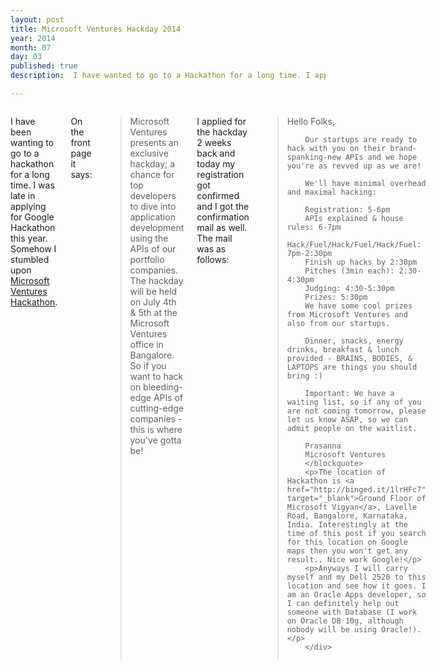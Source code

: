 ```yaml
---
layout: post
title: Microsoft Ventures Hackday 2014
year: 2014
month: 07
day: 03
published: true
description:  I have wanted to go to a Hackathon for a long time. I applied for a Hackathon (Hackday) 2 weeks ago which is being organized by Microsoft Ventures, got the approval for it today.

---
```

<div class="row">
	<div class="span9 columns">
		<p>I have been wanting to go to a hackathon for a long time. I was late in applying for Google Hackathon this year. Somehow I stumbled upon <a href="https://hacknight.in/microsoftventures/2014s-bangalore#/participants" target="_blank">Microsoft Ventures Hackathon</a>.</p>
		<p>On the front page it says:</p>
		<blockquote>Microsoft Ventures presents an exclusive hackday; a chance for top developers to dive into application development using the APIs of our portfolio companies. The hackday will be held on July 4th & 5th at the Microsoft Ventures office in Bangalore. So if you want to hack on bleeding-edge APIs of cutting-edge companies - this is where you've gotta be!
		</blockquote>
		<p>I applied for the hackday 2 weeks back and today my registration got confirmed and I got the confirmation mail as well. The mail was as follows:</p>
		<blockquote>
		Hello Folks,
		
		Our startups are ready to hack with you on their brand-spanking-new APIs and we hope you're as revved up as we are!
		
		We'll have minimal overhead and maximal hacking:
		
		Registration: 5-6pm
		APIs explained & house rules: 6-7pm
		Hack/Fuel/Hack/Fuel/Hack/Fuel: 7pm-2:30pm
		Finish up hacks by 2:30pm
		Pitches (3min each): 2:30-4:30pm
		Judging: 4:30-5:30pm
		Prizes: 5:30pm
		We have some cool prizes from Microsoft Ventures and also from our startups.
		
		Dinner, snacks, energy drinks, breakfast & lunch provided - BRAINS, BODIES, & LAPTOPS are things you should bring :)
		
		Important: We have a waiting list, so if any of you are not coming tomorrow, please let us know ASAP, so we can admit people on the waitlist.
		
		Prasanna
		Microsoft Ventures
		</blockquote>
		<p>The location of Hackathon is <a href="http://binged.it/1lrHFc7" target="_blank">Ground Floor of Microsoft Vigyan</a>, Lavelle Road, Bangalore, Karnataka, India. Interestingly at the time of this post if you search for this location on Google maps then you won't get any result.. Nice work Google!</p>
		<p>Anyways I will carry myself and my Dell 2520 to this location and see how it goes. I am an Oracle Apps developer, so I can definitely help out someone with Database (I work on Oracle DB 10g, although nobody will be using Oracle!).</p>
		</div>
 </div> 
